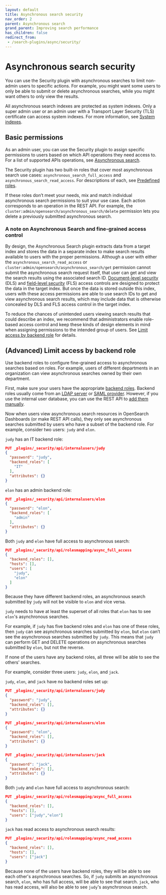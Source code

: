 ```yaml
---
layout: default
title: Asynchronous search security
nav_order: 2
parent: Asynchronous search
grand_parent: Improving search performance
has_children: false
redirect_from:
 - /search-plugins/async/security/
---
```


# Asynchronous search security

You can use the Security plugin with asynchronous searches to limit non-admin users to specific actions. For example, you might want some users to only be able to submit or delete asynchronous searches, while you might want others to only view the results.

All asynchronous search indexes are protected as system indexes. Only a super admin user or an admin user with a Transport Layer Security (TLS) certificate can access system indexes. For more information, see [System indexes]({{site.url}}{{site.baseurl}}/security/configuration/system-indices/).

## Basic permissions

As an admin user, you can use the Security plugin to assign specific permissions to users based on which API operations they need access to. For a list of supported APIs operations, see [Asynchronous search]({{site.url}}{{site.baseurl}}/).

The Security plugin has two built-in roles that cover most asynchronous search use cases: `asynchronous_search_full_access` and `asynchronous_search_read_access`. For descriptions of each, see [Predefined roles]({{site.url}}{{site.baseurl}}/security/access-control/users-roles#predefined-roles).

If these roles don’t meet your needs, mix and match individual asynchronous search permissions to suit your use case. Each action corresponds to an operation in the REST API. For example, the `cluster:admin/opensearch/asynchronous_search/delete` permission lets you delete a previously submitted asynchronous search.

### A note on Asynchronous Search and fine-grained access control

By design, the Asynchronous Search plugin extracts data from a target index and stores the data in a separate index to make search results available to users with the proper permissions. Although a user with either the `asynchronous_search_read_access` or `cluster:admin/opensearch/asynchronous_search/get` permission cannot submit the asynchronous search request itself, that user can get and view the search results using the associated search ID. [Document-level security]({{site.url}}{{site.baseurl}}/security/access-control/document-level-security) (DLS) and [field-level security]({{site.url}}{{site.baseurl}}/security/access-control/field-level-security) (FLS) access controls are designed to protect the data in the target index. But once the data is stored outside this index, users with these access permissions are able to use search IDs to get and view asynchronous search results, which may include data that is otherwise concealed by DLS and FLS access control in the target index.

To reduce the chances of unintended users viewing search results that could describe an index, we recommend that administrators enable role-based access control and keep these kinds of design elements in mind when assigning permissions to the intended group of users. See [Limit access by backend role](#advanced-limit-access-by-backend-role) for details.

## (Advanced) Limit access by backend role

Use backend roles to configure fine-grained access to asynchronous searches based on roles. For example, users of different departments in an organization can view asynchronous searches owned by their own department.

First, make sure your users have the appropriate [backend roles]({{site.url}}{{site.baseurl}}/security/access-control/index/). Backend roles usually come from an [LDAP server]({{site.url}}{{site.baseurl}}/security/configuration/ldap/) or [SAML provider]({{site.url}}{{site.baseurl}}/security/configuration/saml/). However, if you use the internal user database, you can use the REST API to [add them manually]({{site.url}}{{site.baseurl}}/security/access-control/api#create-user).

Now when users view asynchronous search resources in OpenSearch Dashboards (or make REST API calls), they only see asynchronous searches submitted by users who have a subset of the backend role.
For example, consider two users: `judy` and `elon`.

`judy` has an IT backend role:

```json
PUT _plugins/_security/api/internalusers/judy
{
  "password": "judy",
  "backend_roles": [
    "IT"
  ],
  "attributes": {}
}
```

`elon` has an admin backend role:

```json
PUT _plugins/_security/api/internalusers/elon
{
  "password": "elon",
  "backend_roles": [
    "admin"
  ],
  "attributes": {}
}
```

Both `judy` and `elon` have full access to asynchronous search:

```json
PUT _plugins/_security/api/rolesmapping/async_full_access
{
  "backend_roles": [],
  "hosts": [],
  "users": [
    "judy",
    "elon"
  ]
}
```

Because they have different backend roles, an asynchronous search submitted by `judy` will not be visible to `elon` and vice versa.

`judy` needs to have at least the superset of all roles that `elon` has to see `elon`'s asynchronous searches.

For example, if `judy` has five backend roles and `elon` has one of these roles, then `judy` can see asynchronous searches submitted by `elon`, but `elon` can’t see the asynchronous searches submitted by `judy`. This means that `judy` can perform GET and DELETE operations on asynchronous searches submitted by `elon`, but not the reverse.

If none of the users have any backend roles, all three will be able to see the others' searches.

For example, consider three users: `judy`, `elon`, and `jack`.

`judy`, `elon`, and `jack` have no backend roles set up:

```json
PUT _plugins/_security/api/internalusers/judy
{
  "password": "judy",
  "backend_roles": [],
  "attributes": {}
}
```

```json
PUT _plugins/_security/api/internalusers/elon
{
  "password": "elon",
  "backend_roles": [],
  "attributes": {}
}
```

```json
PUT _plugins/_security/api/internalusers/jack
{
  "password": "jack",
  "backend_roles": [],
  "attributes": {}
}
```

Both `judy` and `elon` have full access to asynchronous search:

```json
PUT _plugins/_security/api/rolesmapping/async_full_access
{
  "backend_roles": [],
  "hosts": [],
  "users": ["judy","elon"]
}
```

`jack` has read access to asynchronous search results:

```json
PUT _plugins/_security/api/rolesmapping/async_read_access
{
  "backend_roles": [],
  "hosts": [],
  "users": ["jack"]
}
```

Because none of the users have backend roles, they will be able to see each other's asynchronous searches. So, if `judy` submits an asynchronous search, `elon`, who has full access, will be able to see that search. `jack`, who has read access, will also be able to see `judy`'s asynchronous search.